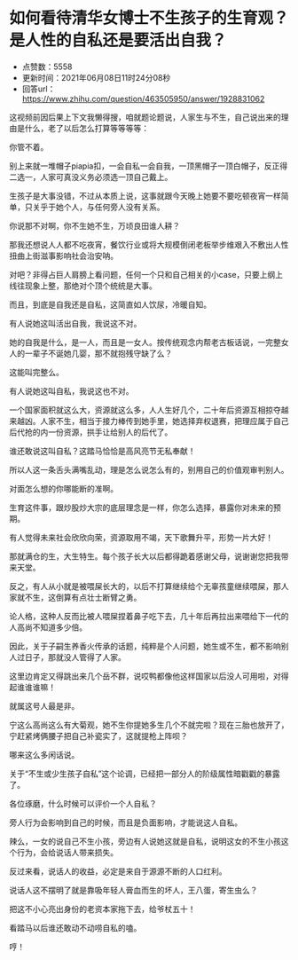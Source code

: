 # 如何看待清华女博士不生孩子的生育观？是人性的自私还是要活出自我？
- 点赞数：5558
- 更新时间：2021年06月08日11时24分08秒
- 回答url：https://www.zhihu.com/question/463505950/answer/1928831062
<body>
 <p data-pid="nzzBelXC">这视频前因后果上下文我懒得搜，咱就题论题说，人家生与不生，自己说出来的理由是什么，老了以后怎么打算等等等等：</p>
 <p data-pid="gPUTExiU">你管不着。</p>
 <p data-pid="OgUcezkk">别上来就一堆帽子piapia扣，一会自私一会自我，一顶黑帽子一顶白帽子，反正得二选一，人家可真没义务必须选一顶自己戴上。</p>
 <p data-pid="HbwTvN-N">生孩子是大事没错，不过从本质上说，这事就跟今天晚上她要不要吃顿夜宵一样简单，只关乎于她个人，与任何旁人没有关系。</p>
 <p data-pid="BUeB-jsL">你说那不对啊，你不生她不生，万顷良田谁人耕？</p>
 <p data-pid="CQd7HyXD">那我还想说人人都不吃夜宵，餐饮行业或将大规模倒闭老板举步维艰入不敷出人性扭曲上街滋事影响社会治安呐。</p>
 <p data-pid="V1qC1UN3">对吧？非得占巨人肩膀上看问题，任何一个只和自己相关的小case，只要上纲上线往现象上整，那绝对个顶个统统是大事。</p>
 <p data-pid="fTPh513L">而且，到底是自我还是自私，这简直如人饮尿，冷暖自知。</p>
 <p data-pid="S4fYU4C0">有人说她这叫活出自我，我说这不对。</p>
 <p data-pid="YHKXBtsb">她的自我是什么，是一人，而且是一女人。按传统观念内帮老古板话说，一完整女人的一辈子不诞她几婴，那不就抱残守缺了么？</p>
 <p data-pid="M-YpSH-a">这能叫完整么。</p>
 <p data-pid="m39-ll-_">有人说她这叫自私，我说这也不对。</p>
 <p data-pid="48r-mFUB">一个国家面积就这么大，资源就这么多，人人生好几个，二十年后资源互相掠夺越来越凶。人家不生，相当于接力棒传到她手里，她选择弃权退赛，把理应属于自己后代抢的内一份资源，拱手让给别人的后代了。</p>
 <p data-pid="odtJXzLb">谁还敢说这叫自私？这踏马恰恰是高风亮节无私奉献！</p>
 <p data-pid="zgaV3Cg5">所以人这一条舌头满嘴乱动，理是怎么说怎么有的，别用自己的价值观审判别人。</p>
 <p data-pid="FKt7R0hZ">对面怎么想的你哪能断的准啊。</p>
 <p data-pid="kABcNvbp">生育这件事，跟炒股炒大宗的底层理念是一样，你怎么选择，暴露你对未来的预期。</p>
 <p data-pid="K1_IuHvI">有人觉得未来社会欣欣向荣，资源取用不竭，天下歌舞升平，形势一片大好！</p>
 <p data-pid="xaMV4kHA">那就满仓的生，大生特生。每个孩子长大以后都得跪着感谢父母，说谢谢您把我带来天堂。</p>
 <p data-pid="yDq6eWV8">反之，有人从小就是被喂屎长大的，以后不打算继续给个无辜孩童继续喂屎，那人家就不生，这倒算有点壮士断臂之勇。</p>
 <p data-pid="brjiDl_v">论人格，这种人反而比被人喂屎捏着鼻子吃下去，几十年后再拉出来喂给下一代的人高尚不知道多少倍。</p>
 <p data-pid="wZIeR1tE">因此，关于子嗣生养香火传承的话题，纯粹是个人问题，她生或不生，都不影响别人过日子，那就没人管得了人家。</p>
 <p data-pid="2ycS_-qp">这里边肯定又得跳出来几个岳不群，说哎鸭都像他这样国家以后没人可用啦，对得起谁谁谁嘛！</p>
 <p data-pid="tTcDoHZ1">就属这号人最是非。</p>
 <p data-pid="AfDQUH-Y">宁这么高尚这么有大菊观，她不生你提她多生几个不就完啦？现在三胎也放开了，宁赶紧烤俩腰子把自己补瓷实了，这就提枪上阵呗？</p>
 <p data-pid="vgDxtKjO">哪来这么多闲话说。</p>
 <p data-pid="FzXiNdu1">关于“不生或少生孩子自私”这个论调，已经把一部分人的阶级属性暗戳戳的暴露了。</p>
 <p data-pid="rOED-SSK">各位琢磨，什么时候可以评价一个人自私？</p>
 <p data-pid="-RtNLaxJ">旁人行为会影响到自己的时候，而且是负面影响，才能说这人自私。</p>
 <p data-pid="irXouFw8">辣么，一女的说自己不生小孩，旁边有人说她这就是自私，说明这女的不生小孩这个行为，会给说话人带来损失。</p>
 <p data-pid="3a1JL-Ms">反过来看，说话人的收益，必定是来自于源源不断的人口红利。</p>
 <p data-pid="cpiqX6Kk">说话人这不摆明了就是靠吸年轻人膏血而生的坏人，王八蛋，寄生虫么？</p>
 <p data-pid="qH0fUBS9">把这不小心亮出身份的老资本家拖下去，给爷杖五十！</p>
 <p data-pid="3Orkcp26">看踏马以后谁还敢动不动唠自私的嗑。</p>
 <p data-pid="Q1L8DGoX">哼！</p>
</body>